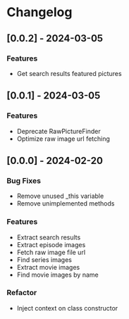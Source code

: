 # Changelog

## [0.0.2] - 2024-03-05

### Features

- Get search results featured pictures

## [0.0.1] - 2024-03-05

### Features

- Deprecate RawPictureFinder
- Optimize raw image url fetching

## [0.0.0] - 2024-02-20

### Bug Fixes

- Remove unused _this variable
- Remove unimplemented methods

### Features

- Extract search results
- Extract episode images
- Fetch raw image file url
- Find series images
- Extract movie images
- Find movie images by name

### Refactor

- Inject context on class constructor

